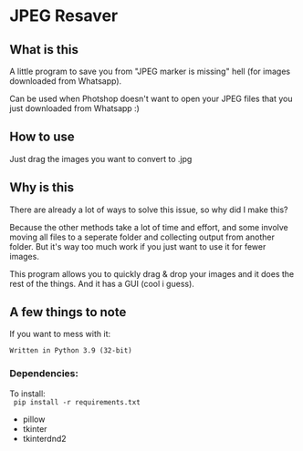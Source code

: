 # JPEG Resaver

## What is this
A little program to save you from "JPEG marker is missing" hell (for images downloaded from Whatsapp).  

Can be used when Photshop doesn't want to open your JPEG files that you just downloaded from Whatsapp :)  

## How to use  
Just drag the images you want to convert to .jpg  

## Why is this
There are already a lot of ways to solve this issue, so why did I make this?  

Because the other methods take a lot of time and effort, and some involve moving all files to a seperate folder and collecting output from another folder. But it's way too much work if you just want to use it for fewer images. 

This program allows you to quickly drag & drop your images and it does the rest of the things.
And it has a GUI (cool i guess).  

## A few things to note
If you want to mess with it:  
```  
Written in Python 3.9 (32-bit)  
```
### Dependencies:  
To install:  
```  pip install -r requirements.txt  ```  
 - pillow  
 - tkinter  
 - tkinterdnd2
